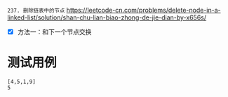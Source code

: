 
`237. 删除链表中的节点` https://leetcode-cn.com/problems/delete-node-in-a-linked-list/solution/shan-chu-lian-biao-zhong-de-jie-dian-by-x656s/
- [x] 方法一：和下一个节点交换

# 测试用例

```
[4,5,1,9]
5
```
